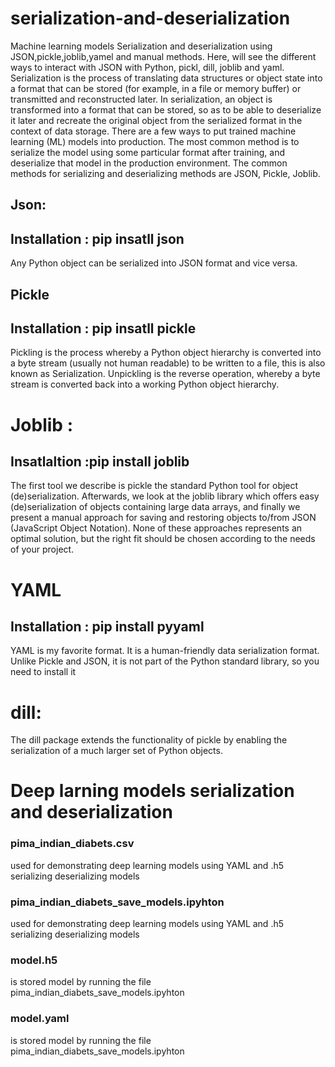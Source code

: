 # serialization-and-deserialization
Machine learning models Serialization and deserialization using JSON,pickle,joblib,yamel and manual methods. 
Here, will see the different ways to interact with JSON with Python, pickl, dill, joblib and yaml. 
Serialization is the process of translating data structures or object state into a format that can be stored (for example, in a file or memory buffer) or transmitted and reconstructed later. 
In serialization, an object is transformed into a format that can be stored, so as to be able to deserialize it later and recreate the original object from the serialized format in the context of data storage. 
There are a few ways to put trained machine learning (ML) models into production. The most common method is to serialize the model using some particular format after training, and deserialize that model in the production environment. 
The common methods for serializing and deserializing methods are  JSON, Pickle, Joblib. 
## Json: 
## Installation : pip insatll json
Any Python object can be serialized into JSON format and vice versa. 

## Pickle 
## Installation : pip insatll pickle
Pickling is the process whereby a Python object hierarchy is converted into a byte stream (usually not human readable) to be written to a file, this is also known as Serialization. Unpickling is the reverse operation, whereby a byte stream is converted back into a working Python object hierarchy. 

# Joblib : 
## Insatlaltion :pip install joblib
The first tool we describe is pickle the standard Python tool for object (de)serialization. Afterwards, we look at the joblib library which offers easy (de)serialization of objects containing large data arrays, and finally we present a manual approach for saving and restoring objects to/from JSON (JavaScript Object Notation). None of these approaches represents an optimal solution, but the right fit should be chosen according to the needs of your project. 

# YAML 
## Installation : pip install pyyaml
YAML is my favorite format. It is a human-friendly data serialization format. Unlike Pickle and JSON, it is not part of the Python standard library, so you need to install it 

# dill: 

The dill package extends the functionality of pickle by enabling the serialization of a much larger set of Python objects. 

# Deep larning models serialization and deserialization
### pima_indian_diabets.csv 
used for demonstrating deep learning models using YAML and .h5  serializing deserializing models
### pima_indian_diabets_save_models.ipyhton
used for demonstrating deep learning models using YAML and .h5  serializing deserializing models
### model.h5
is stored model by running the file  pima_indian_diabets_save_models.ipyhton
### model.yaml
is stored model by running the file  pima_indian_diabets_save_models.ipyhton


